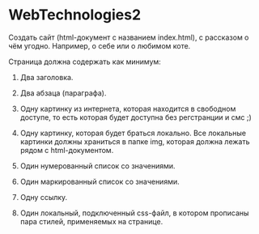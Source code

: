 # WebTechnologies2

Создать сайт (html-документ с названием index.html), с рассказом о чём угодно. Например, о себе или о любимом коте.

Страница должна содержать как минимум:

1. Два заголовка.

2. Два абзаца (параграфа).

3. Одну картинку из интернета, которая находится в свободном доступе, то есть которая будет доступна без регстранции и смс ;)

4. Одну картинку, которая будет браться локально. Все локальные картинки должны храниться в папке img, которая должна лежать рядом с html-документом.

5. Один нумерованный список со значениями.

6. Один маркированный список со значениями.

7. Одну ссылку.

8. Один локальный, подключенный css-файл, в котором прописаны пара стилей, применяемых на странице.